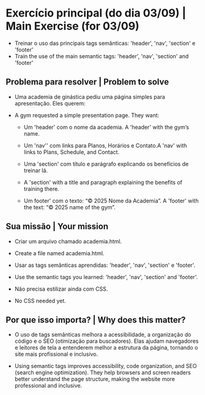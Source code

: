 # Exercício principal (do dia 03/09) | Main Exercise (for 03/09)

- Treinar o uso das principais tags semânticas: 'header', 'nav', 'section' e 'footer'
- Train the use of the main semantic tags: 'header', 'nav', 'section' and 'footer'

## Problema para resolver | Problem to solve

- Uma academia de ginástica pediu uma página simples para apresentação. Eles querem:
- A gym requested a simple presentation page. They want:    

    -  Um 'header' com o nome da academia. A 'header' with the gym’s name.

    - Um 'nav'' com links para Planos, Horários e Contato.A 'nav' with links to Plans, Schedule, and Contact.

    - Uma 'section' com título e parágrafo explicando os benefícios de treinar lá.
    - A 'section' with a title and paragraph explaining the benefits of training there.

    - Um footer' com o texto: “© 2025 Nome da Academia”. A 'footer' with the text: “© 2025 name of the gym”.

## Sua missão | Your mission

- Criar um arquivo chamado academia.html.
- Create a file named academia.html.

- Usar as tags semânticas aprendidas: 'header', 'nav', 'section' e 'footer'.
- Use the semantic tags you learned: 'header', 'nav', 'section' and 'footer'.

- Não precisa estilizar ainda com CSS.
- No CSS needed yet.

## Por que isso importa? | Why does this matter?

- O uso de tags semânticas melhora a acessibilidade, a organização do código e o SEO (otimização para buscadores). Elas ajudam navegadores e leitores de tela a entenderem melhor a estrutura da página, tornando o site mais profissional e inclusivo.

- Using semantic tags improves accessibility, code organization, and SEO (search engine optimization). They help browsers and screen readers better understand the page structure, making the website more professional and inclusive.

